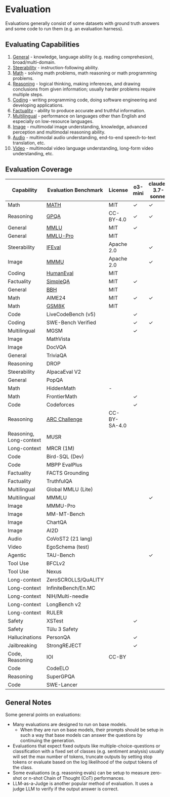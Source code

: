 # Evaluation

Evaluations generally consist of some datasets with ground truth answers and some code to run them (e.g. an evaluation harness).

## Evaluating Capabilities

1. [General](general/) - knowledge, language ability (e.g. reading comprehesion), broad/multi-domain.
2. [Steerability](steerability/) - instruction-following ability.
3. [Math](math/) - solving math problems, math reasoning or math programming problems.
4. [Reasoning](reasoning/) - logical thinking, making inferences, and drawing conclusions from given information; usually harder problems require multiple steps.
5. [Coding](coding/) - writing programming code, doing software engineering and developing applications.
6. [Factuality](factuality/) - ability to produce accurate and truthful information.
7. [Multilingual](multilingual/) - performance on languages other than English and especially on low-resource languages.
8. [Image](image/) - multimodal image understanding, knowledge, advanced perception and multimodal reasoning ability.
9. [Audio](audio/) - multimodal audio understanding, end-to-end speech-to-text translation, etc.
10. [Video](video/) - multimodal video language understanding, long-form video understanding, etc.

## Evaluation Coverage

| Capability              | Evaluation Benchmark | License    | o3-mini | claude-3.7-sonnet | gemini-2.0 | llama-3.3 | grok-2 | mistral-small-3.1 | olmo-2 | openllm-leaderboard |
|-------------------------|----------------------|------------|---------|-------------------|------------|-----------|--------|-------------------|--------|---------------------|
| Math                    | [MATH](math/math.md)                 | MIT        | ✓       | ✓                 | ✓          | ✓         | ✓      | ✓                 | ✓      | ✓                   |
| Reasoning               | [GPQA](reasoning/gpqa.md)                 | CC-BY-4.0  | ✓       | ✓                 | ✓          | ✓         | ✓      | ✓                 |        | ✓                   |
| General                 | [MMLU](general/mmlu.md)                 | MIT        | ✓       |                   |            | ✓         | ✓      | ✓                 | ✓      |                     |
| General                 | [MMLU-Pro](general/mmlu.md)             | MIT        |         |                   | ✓          | ✓         | ✓      | ✓                 |        | ✓                   |
| Steerability            | [IFEval](steerability/ifeval.md)               | Apache 2.0 |         | ✓                 |            | ✓         |        |                   | ✓      | ✓                   |
| Image                   | [MMMU](image/mmmu.md)                 | Apache 2.0           |         | ✓                 | ✓          |           | ✓      | ✓                 |        |                     |
| Coding                  | [HumanEval](coding/humaneval.md)            | MIT           |         |                   |            | ✓         | ✓      | ✓                 |        |                     |
| Factuality              | [SimpleQA](factuality/simpleqa.md)             | MIT           | ✓       |                   | ✓          |           |        | ✓                 |        |                     |
| General                 | [BBH](general/bbh.md)                  | MIT        |         |                   |            |           |        |                   | ✓      | ✓                   |
| Math                    | AIME24               | MIT        | ✓       | ✓                 |            |           |        |                   |        |                     |
| Math                    | [GSM8K](math/gsm8k.md)                | MIT        |         |                   |            | ✓         |        |                   | ✓      |                     |
| Code                    | LiveCodeBench (v5)   |            | ✓       |                   | ✓          |           |        |                   |        |                     |
| Coding                  | SWE-Bench Verified   |            | ✓       | ✓                 |            |           |        |                   |        |                     |
| Multilingual            | MGSM                 |            | ✓       |                   |            | ✓         |        |                   |        |                     |
| Image                   | MathVista            |            |         |                   |            |           | ✓      | ✓                 |        |                     |
| Image                   | DocVQA               |            |         |                   |            |           | ✓      | ✓                 |        |                     |
| General                 | TriviaQA             |            |         |                   |            |           |        | ✓                 |        |                     |
| Reasoning               | DROP                 |            |         |                   |            |           |        |                   | ✓      |                     |
| Steerability            | AlpacaEval V2        |            |         |                   |            |           |        |                   | ✓      |                     |
| General                 | PopQA                |            |         |                   |            |           |        |                   | ✓      |                     |
| Math                    | HiddenMath           | -          |         |                   | ✓          |           |        |                   |        |                     |
| Math                    | FrontierMath         |            | ✓       |                   |            |           |        |                   |        |                     |
| Code                    | Codeforces           |            | ✓       |                   |            |           |        |                   |        |                     |
| Reasoning               | [ARC Challenge](reasoning/arc.md)        | CC-BY-SA-4.0           |         |                   |            | ✓         |        |                   |        |                     |
| Reasoning, Long-context | MUSR                 |            |         |                   |            |           |        |                   |        | ✓                   |
| Long-context            | MRCR (1M)            |            |         |                   | ✓          |           |        |                   |        |                     |
| Code                    | Bird-SQL (Dev)       |            |         |                   | ✓          |           |        |                   |        |                     |
| Code                    | MBPP EvalPlus        |            |         |                   |            | ✓         |        |                   |        |                     |
| Factuality              | FACTS Grounding      |            |         |                   | ✓          |           |        |                   |        |                     |
| Factuality              | TruthfulQA           |            |         |                   |            |           |        |                   | ✓      |                     |
| Multilingual            | Global MMLU (Lite)   |            |         |                   | ✓          |           |        |                   |        |                     |
| Multilingual            | MMMLU                |            |         | ✓                 |            |           |        |                   |        |                     |
| Image                   | MMMU-Pro             |            |         |                   |            |           |        | ✓                 |        |                     |
| Image                   | MM-MT-Bench          |            |         |                   |            |           |        | ✓                 |        |                     |
| Image                   | ChartQA              |            |         |                   |            |           |        | ✓                 |        |                     |
| Image                   | AI2D                 |            |         |                   |            |           |        | ✓                 |        |                     |
| Audio                   | CoVoST2 (21 lang)    |            |         |                   | ✓          |           |        |                   |        |                     |
| Video                   | EgoSchema (test)     |            |         |                   | ✓          |           |        |                   |        |                     |
| Agentic                 | TAU-Bench            |            |         | ✓                 |            |           |        |                   |        |                     |
| Tool Use                | BFCLv2               |            |         |                   |            | ✓         |        |                   |        |                     |
| Tool Use                | Nexus                |            |         |                   |            | ✓         |        |                   |        |                     |
| Long-context            | ZeroSCROLLS/QuALITY  |            |         |                   |            | ✓         |        |                   |        |                     |
| Long-context            | InfiniteBench/En.MC  |            |         |                   |            | ✓         |        |                   |        |                     |
| Long-context            | NIH/Multi-needle     |            |         |                   |            | ✓         |        |                   |        |                     |
| Long-context            | LongBench v2         |            |         |                   |            |           |        | ✓                 |        |                     |
| Long-context            | RULER                |            |         |                   |            |           |        | ✓                 |        |                     |
| Safety                  | XSTest               |            | ✓       |                   |            |           |        |                   |        |                     |
| Safety                  | Tülu 3 Safety        |            |         |                   |            |           |        |                   | ✓      |                     |
| Hallucinations          | PersonQA             |            | ✓       |                   |            |           |        |                   |        |                     |
| Jailbreaking            | StrongREJECT         |            | ✓       |                   |            |           |        |                   |        |                     |
| Code, Reasoning         | IOI                  | CC-BY      |         |                   |            |           |        |                   |        |                     |
| Code                    | CodeELO              |            |         |                   |            |           |        |                   |        |                     |
| Reasoning               | SuperGPQA            |            |         |                   |            |           |        |                   |        |                     |
| Code                    | SWE-Lancer           |            |         |                   |            |           |        |                   |        |                     |

## General Notes

Some general points on evaluations:
- Many evaluations are designed to run on base models. 
    - When they are run on base models, their prompts should be setup in such a way that base models can answer the questions by continuing the generation.
- Evaluations that expect fixed outputs like multiple-choice-questions or classification with a fixed set of classes (e.g. sentiment analysis) usually will set the max number of tokens, truncate outputs by setting stop tokens or evaluate based on the log likelihood of the output tokens of the class.
- Some evaluations (e.g. reasoning evals) can be setup to measure zero-shot or n-shot Chain of Thought (CoT) performances.
- LLM-as-a-Judge is another popular method of evaluation. It uses a judge LLM to verify if the output answer is correct.